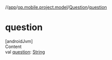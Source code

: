 //[app](../../../index.md)/[op.mobile.project.model](../index.md)/[Question](index.md)/[question](question.md)



# question  
[androidJvm]  
Content  
val [question](question.md): [String](https://kotlinlang.org/api/latest/jvm/stdlib/kotlin/-string/index.html)  



